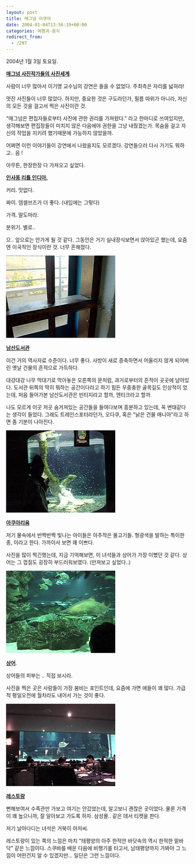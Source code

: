 ```yaml
---
layout: post
title: 매그넘 아쿠아
date: 2004-01-04T13:56:19+00:00
categories: 여행과-음식
redirect_from:
  - /297
---
```


2004년 1월 3일 토요일.

<u><b>매그넘 사진작가들의 사진세계</b></u>.

사람이 너무 많아서 이기명 교수님의 강연은 들을 수 없었다. 주최측은 자리를 넓혀라!

멋진 사진들이 너무 많았다. 하지만, 중요한 것은 구도라던가, 필름 따위가 아니라, 자신의 모든 것을 걸고서 찍은 사진이란 것.

"매그넘은 편집자들로부터 사진에 관한 권리를 가져왔다." 라고 한마디로 쓰여있지만, 생각해보면 편집장들이 미치지 않은 다음에야 권한을 그냥 내줬겠는가. 목숨을 걸고 자신의 작업을 지키려 했기때문에 가능하지 않았을까.

어쩌면 이런 이야기들이 강연에서 나왔을지도 모르겠다. 강연들으러 다시 가기도 뭐하고.. 음 !

아무튼, 한장한장 다 가져오고 싶었다.

<u><b>인사동 리틀 인디아.</b></u>

커리. 맛없다.

짜이. 뎀셀브즈가 더 좋다. (내입에는 그렇다)

가격. 말도마라.

분위기. 별로..

으.. 앞으로는 안가게 될 것 같다. 그동안은 거기 실내장식보면서 앉아있곤 했는데, 요즘엔 이국적인 장식이란 것. 너무 흔해졌다.

![ ](/assets/media/logs_archives_DSC03005.jpg)

<u><b>남산도서관</b></u>

이건 거의 역사자료 수준이다. 너무 좋다. 사방이 새로 증축하면서 어울리지 않게 되어버린 옛날 건물의 흔적으로 가득하다.

대강대강 나무 막대기로 막아놓은 오른쪽의 문처럼, 과거로부터의 흔적이 곳곳에 남아있다. 도서관 뒤쪽의 딱히 뭐하는 공간이다라고 하기 힘든 우중충한 골목길도 인상적이 었는데, 처음 들어가본 남산도서관은 빈티지라고 할까, 엔티크라고 할까.

나도 모르게 이곳 저곳 숨겨져있는 공간들을 들여다보며 흥분하고 있는데, 꼭 변태같다는 생각이 들었다. 그래도 트레인스포터라던가, 오다쿠, 혹은 "낡은 건물 매니아"라고 하면 좀 기분이 나아진다.

![ ](/assets/media/logs_archives_DSC03021.jpg)

<u><b>아쿠아리움</b></u>

저기 물속에서 반짝반짝 빛나는 아이들은 아주작은 물고기들. 형광색을 발하는 특이한 종, 이라고 한다. 가까이서 보면 꽤 이쁘다.

사진을 많이 찍긴했는데, 지금 기억해보면, 이 녀석들과 상어가 가장 이뻤던 것 같다. 상어는 그 껍질도 굉장히 부드러워보였다. (만져보고 싶었다..)

![ ](/assets/media/logs_archives_DSC03031.jpg)

<b><u>상어</u></b>.

상어들의 피부는 .. 직접 보시라.

사진을 찍은 곳은 사람들이 가장 붐비는 포인트인데, 요즘에 가면 애들이 꽤 많다. 가급적 평일오전에 월차라도 내어서 가는 것이 좋다.

 

![ ](/assets/media/logs_archives_DSC03041.jpg)

<b><u>레스토랑</u></b>

뻔해보여서 수족관만 가보고 여기는 안갔었는데, 알고보니 괜찮은 곳이었다. 물론 가격이 꽤 높으니까, 잘 알아보고 가도록 하자. 삼성몰.. 같은 데서 티켓을 판다.

저기 날아다디는 녀석은 거북이 아저씨.

레스토랑이 있는 쪽의 느낌은 마치 "태평양의 아주 한적안 바닷속의 역시 한적한 밑바닥" 같은 느낌이다. 스쿠바를 배운 다음에 비행기를 타고서, 남태평양까지 가봐야 그 느낌이 어떤건지 알 수 있겠지만... 일단은 그런 느낌이다.
<div id=comments>
</div>
